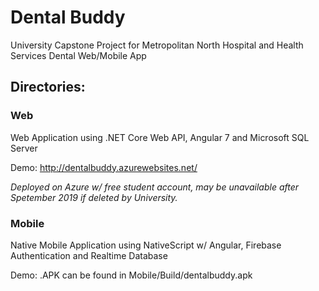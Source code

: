 # Dental Buddy
University Capstone Project for Metropolitan North Hospital and Health Services Dental Web/Mobile App


## Directories: 


### Web
Web Application using .NET Core Web API, Angular 7 and Microsoft SQL Server

Demo: http://dentalbuddy.azurewebsites.net/

*Deployed on Azure w/ free student account, may be unavailable after Spetember 2019 if deleted by University.*

### Mobile
Native Mobile Application using NativeScript w/ Angular, Firebase Authentication and Realtime Database

Demo: .APK can be found in Mobile/Build/dentalbuddy.apk
